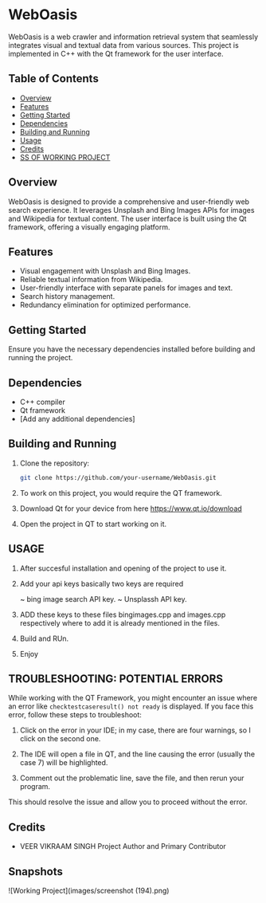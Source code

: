 # WebOasis

WebOasis is a web crawler and information retrieval system that seamlessly integrates visual and textual data from various sources. This project is implemented in C++ with the Qt framework for the user interface.

## Table of Contents

- [Overview](#overview)
- [Features](#features)
- [Getting Started](#getting-started)
- [Dependencies](#dependencies)
- [Building and Running](#building-and-running)
- [Usage](#usage)
- [Credits](#credits)
- [SS OF WORKING PROJECT](#Snapshots)

## Overview

WebOasis is designed to provide a comprehensive and user-friendly web search experience. It leverages Unsplash and Bing Images APIs for images and Wikipedia for textual content. The user interface is built using the Qt framework, offering a visually engaging platform.

## Features

- Visual engagement with Unsplash and Bing Images.
- Reliable textual information from Wikipedia.
- User-friendly interface with separate panels for images and text.
- Search history management.
- Redundancy elimination for optimized performance.

## Getting Started

Ensure you have the necessary dependencies installed before building and running the project.

## Dependencies

- C++ compiler
- Qt framework
- [Add any additional dependencies]

## Building and Running

1. Clone the repository:

   ```bash
   git clone https://github.com/your-username/WebOasis.git

2. To work on this project, you would require the QT framework.

3. Download Qt for your device from here https://www.qt.io/download

4. Open the project in QT to start working on it.

## USAGE

1. After succesful installation and opening of the project to use it.

2. Add your api keys basically two keys are required

   ~ bing image search API key.
   ~ Unsplassh API key. 

3. ADD these keys to these files bingimages.cpp and images.cpp respectively where to add it is already mentioned in the files.

4. Build and RUn. 

5. Enjoy

## TROUBLESHOOTING: POTENTIAL ERRORS

While working with the QT Framework, you might encounter an issue where an error like `checktestcaseresult() not ready` is displayed. If you face this error, follow these steps to troubleshoot:

1. Click on the error in your IDE; in my case, there are four warnings, so I click on the second one.

2. The IDE will open a file in QT, and the line causing the error (usually the case 7) will be highlighted.

3. Comment out the problematic line, save the file, and then rerun your program.

This should resolve the issue and allow you to proceed without the error.

## Credits

- VEER VIKRAAM SINGH Project Author and Primary Contributor

## Snapshots
![Working Project](images/screenshot (194).png)
